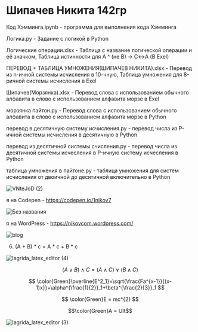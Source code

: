 # Шипачев Никита 142гр
Код Хэмминга.ipynb - программа для выполнения кода Хэмминга


Логика.py - Задание с логикой в Python


Логические операции.xlsx - Таблица с название логической операции и её значком, Таблица истинности для A ^ (не B) → C↔A (В Exel)


ПЕРЕВОД + ТАБЛИЦА УМНОЖЕНИЯ(ШИПАЧЕВ НИКИТА).xlsx - Перевод из n-ичной системы исчисления в 10-чную, Таблица умножения для 8-ричной системы исчисления в Exel


Шипачев(Морзянка).xlsx - Перевод слова с использованием обычного алфавита в слово с использованием алфавита морзе в Exel




морзянка пайтон.py - Перевод слова с использованием обычного алфавита в слово с использованием алфавита морзе в Python


перевод в десятичную систему исчисления.py - перевод числа из P-ичной системы исчисления в десятичную в Python


перевод из десятичной системы счисления.py - перевод числа из десятичной системы исчесления в P-ичную систему исчесления в Python


таблица умножения в пайтоне.py - таблица умножения для систем исчисления от двоичной до десятичной включительно в Python


![VNteJoD (2)](https://user-images.githubusercontent.com/114631813/197325777-0f7e0bf6-55a3-404a-80ae-8341993a3aee.jpg)



я на Codepen - https://codepen.io/1nikov7


![Без названия](https://user-images.githubusercontent.com/114631813/197325919-344a6940-de08-4f76-99f6-c34be12d7c34.png)



я на WordPress - https://nikovcom.wordpress.com/


![blog](https://user-images.githubusercontent.com/114631813/197325927-b3d56132-953f-494a-956e-f522b1f5bcda.jpg)


6) (A + B) * c = A * c + B * c


![lagrida_latex_editor (4)](https://user-images.githubusercontent.com/114631813/198816965-8553f0ec-20ae-4491-8070-3890de525919.png)
 
 
 $$(A\vee B)\wedge C = (A \wedge C) \vee  (B \wedge C)$$


$$ \color{Green}\overline{E^2_1}=\sqrt{\frac{Fa^{x-1}}{(x-1)x}}+\alpha^{\frac{1}{2}}_1+\beta^{\frac{2}{3}}_1 $$

$$ \color{Green}E = mc^{2} $$

$$\color{Green}A = UIt$$

![lagrida_latex_editor (3)](https://user-images.githubusercontent.com/114631813/200982253-1f19671c-2531-49ee-84cf-08f90a216fdd.png)

